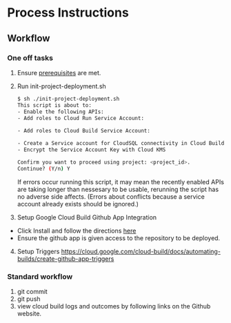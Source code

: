 # Process Instructions

## Workflow
### One off tasks
1. Ensure [prerequisites](PREREQUISITES.md) are met.
2. Run init-project-deployment.sh
    ```bash
    $ sh ./init-project-deployment.sh
    This script is about to:
    - Enable the following APIs:
    - Add roles to Cloud Run Service Account:
      
    - Add roles to Cloud Build Service Account:
    
    - Create a Service account for CloudSQL connectivity in Cloud Build
    - Encrypt the Service Account Key with Cloud KMS
    
    Confirm you want to proceed using project: <project_id>.
    Continue? (Y/n) Y
    ```
    If errors occur running this script, it may mean the recently enabled APIs are taking longer than nessesary to be usable, rerunning the script has no adverse side affects. (Errors about conflicts because a service account already exists should be ignored.)

3. Setup Google Cloud Build Github App Integration
- Click Install and follow the directions [here](https://github.com/marketplace/google-cloud-build)
- Ensure the github app is given access to the repository to be deployed.

4. Setup Triggers
https://cloud.google.com/cloud-build/docs/automating-builds/create-github-app-triggers

### Standard workflow
1. git commit
2. git push
3. view cloud build logs and outcomes by following links on the Github website.
